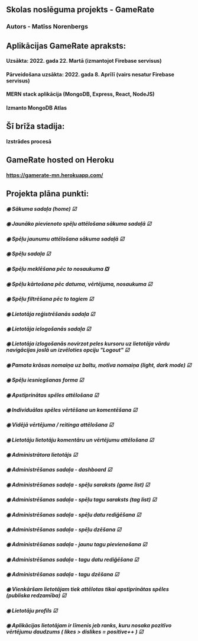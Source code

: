 ## Skolas noslēguma projekts - GameRate
### Autors - Matīss Norenbergs

## Aplikācijas GameRate apraksts:
#### Uzsākta: 2022. gada 22. Martā (izmantojot Firebase servisus)
#### Pārveidošana uzsākta: 2022. gada 8. Aprīlī (vairs nesatur Firebase servisus)
#### MERN stack aplikācija (MongoDB, Express, React, NodeJS)
#### Izmanto MongoDB Atlas

## Šī brīža stadija:
#### Izstrādes procesā

## GameRate hosted on Heroku
#### https://gamerate-mn.herokuapp.com/
## Projekta plāna punkti:

##### ◉ Sākuma sadaļa (home) ☑
##### ◉ Jaunāko pievienoto spēļu attēlošana sākuma sadaļā ☑
##### ◉ Spēļu jaunumu attēlošana sākuma sadaļā ☑
##### ◉ Spēļu sadaļa ☑
##### ◉ Spēļu meklēšana pēc to nosaukuma ❎
##### ◉ Spēļu kārtošana pēc datuma, vērtējuma, nosaukuma ☑
##### ◉ Spēļu filtrēšana pēc to tagiem ☑
##### ◉ Lietotāja reģistrēšanās sadaļa ☑
##### ◉ Lietotāja ielogošanās sadaļa ☑
##### ◉ Lietotāja izlogošanās novirzot peles kursoru uz lietotāja vārdu navigācijas joslā un izvēloties opciju "Logout" ☑
##### ◉ Pamata krāsas nomaiņa uz baltu, motīva nomaiņa (light, dark mode) ☑
##### ◉ Spēļu iesniegšanas forma ☑
##### ◉ Apstiprinātas spēles attēlošana ☑
##### ◉ Individuālas spēles vērtēšana un komentēšana ☑
##### ◉ Vidējā vērtējuma / reitinga attēlošana ☑
##### ◉ Lietotāju lietotāju komentāru un vērtējumu attēlošana ☑
##### ◉ Administrātora lietotājs ☑
##### ◉ Administrēšanas sadaļa - dashboard ☑
##### ◉ Administrēšanas sadaļa - spēļu saraksts (game list) ☑
##### ◉ Administrēšanas sadaļa - spēļu tagu saraksts (tag list) ☑
##### ◉ Administrēšanas sadaļa - spēļu datu rediģēšana ☑
##### ◉ Administrēšanas sadaļa - spēļu dzēšana ☑
##### ◉ Administrēšanas sadaļa - jaunu tagu pievienošana ☑
##### ◉ Administrēšanas sadaļa - tagu datu rediģēšana ☑
##### ◉ Administrēšanas sadaļa - tagu dzēšana ☑
##### ◉ Vienkāršam lietotājam tiek attēlotas tikai apstiprinātas spēles (publiska redzamība) ☑
##### ◉ Lietotāju profils ☑
##### ◉ Aplikācijas lietotājam ir līmenis jeb ranks, kuru nosaka pozitīvo vērtējumu daudzums ( likes > dislikes = positive++ ) ☑